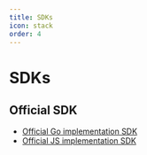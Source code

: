 ```yaml
---
title: SDKs
icon: stack
order: 4
---
```


# SDKs

## Official SDK
- [Official Go implementation SDK](https://github.com/bnb-chain/greenfield-go-sdk)
- [Official JS implementation SDK](https://github.com/bnb-chain/greenfield-js-sdk)



